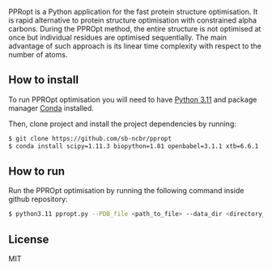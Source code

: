 PPRopt is a Python application for the fast protein structure optimisation. It is rapid alternative to protein structure optimisation with constrained alpha carbons. During the PPROpt method, the entire structure is not optimised at once but individual residues are optimised sequentially. The main advantage of such approach is its linear time complexity with respect to the number of atoms. 

## How to install

To run PPROpt optimisation you will need to have [Python 3.11](https://www.python.org/downloads/) and package manager  [Conda](https://docs.conda.io/projects/conda/en/latest/user-guide/install/linux.html) installed.

Then, clone project and install the project dependencies by running:

```bash
$ git clone https://github.com/sb-ncbr/ppropt
$ conda install scipy=1.11.3 biopython=1.81 openbabel=3.1.1 xtb=6.6.1
```

## How to run
Run the PPROpt optimisation by running the following command inside github repository:

```bash
$ python3.11 ppropt.py --PDB_file <path_to_file> --data_dir <directory_to_store_data>
```

## License
MIT
